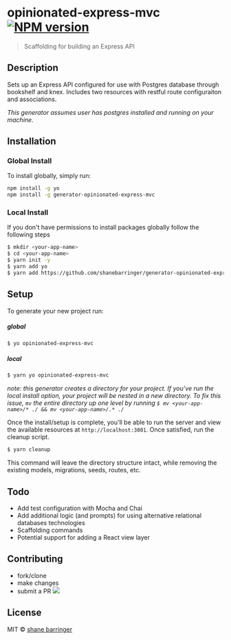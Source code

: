 # opinionated-express-mvc [![NPM version][npm-image]][npm-url]
> Scaffolding for building an Express API

## Description

Sets up an Express API configured for use with Postgres database through bookshelf and knex. Includes two resources with restful route configuraiton and associations.

_This generator assumes user has postgres installed and running on your machine._

## Installation

### Global Install

To install globally, simply run:

```bash
npm install -g yo
npm install -g generator-opinionated-express-mvc
```

### Local Install

If you don't have permissions to install packages globally follow the following steps

```bash
$ mkdir <your-app-name>
$ cd <your-app-name>
$ yarn init -y
$ yarn add yo
$ yarn add https://github.com/shanebarringer/generator-opinionated-express-mvc.git
```

## Setup

To generate your new project run:

##### global

```bash
$ yo opinionated-express-mvc
```

##### local

```bash
$ yarn yo opinionated-express-mvc
```

_note: this generator creates a directory for your project. If you've run the local install option, your project will be nested in a new directory. To fix this issue, `mv` the entire directory up one level by running `$ mv <your-app-name>/* ./ && mv <your-app-name>/.* ./`_

Once the install/setup is complete, you'll be able to run the server and view the available resources at `http://localhost:3001`. Once satisfied, run the cleanup script.

```bash
$ yarn cleanup
```

This command will leave the directory structure intact, while removing the existing models, migrations, seeds, routes, etc.


## Todo

* Add test configuration with Mocha and Chai
* Add additional logic (and prompts) for using alternative relational databases technologies
* Scaffolding commands
* Potential support for adding a React view layer

## Contributing

* fork/clone
* make changes
* submit a PR ![](http://cultofthepartyparrot.com/parrots/parrot.gif)

## License

MIT © [shane barringer]()

[npm-image]: https://badge.fury.io/js/generator-opinionated-express-mvc.svg
[npm-url]: https://npmjs.org/package/generator-opinionated-express-mvc
[daviddm-image]: https://david-dm.org/shanebarringer/generator-opinionated-express-mvc.svg?theme=shields.io
[daviddm-url]: https://david-dm.org/shanebarringer/generator-opinionated-express-mvc
